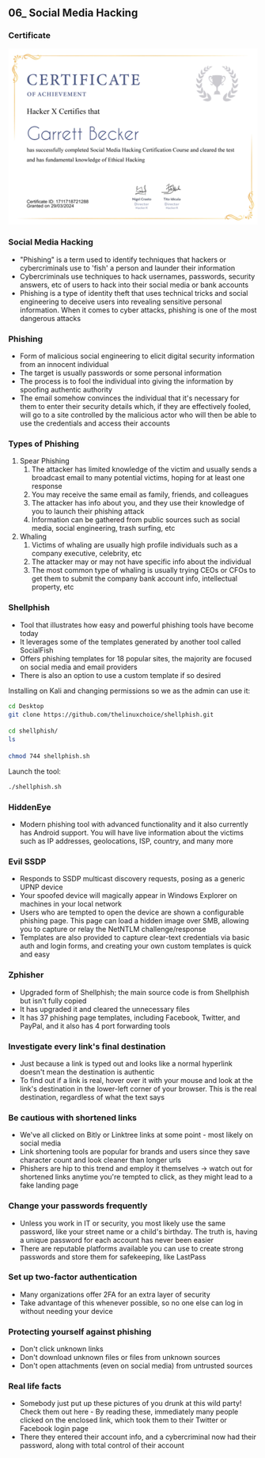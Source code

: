## 06_ Social Media Hacking

### Certificate
!["Certificate"](./06_SocialMediaHacking.jpg)

### Social Media Hacking
- "Phishing" is a term used to identify techniques that hackers or cybercriminals use to 'fish' a person and launder their information
- Cybercriminals use techniques to hack usernames, passwords, security answers, etc of users to hack into their social media or bank accounts
- Phishing is a type of identity theft that uses technical tricks and social engineering to deceive users into revealing sensitive personal information. When it comes to cyber attacks, phishing is one of the most dangerous attacks

### Phishing
- Form of malicious social engineering to elicit digital security information from an innocent individual
- The target is usually passwords or some personal information
- The process is to fool the individual into giving the information by spoofing authentic authority
- The email somehow convinces the individual that it's necessary for them to enter their security details which, if they are effectively fooled, will go to a site controlled by the malicious actor who will then be able to use the credentials and access their accounts

### Types of Phishing
1. Spear Phishing
   1. The attacker has limited knowledge of the victim and usually sends a broadcast email to many potential victims, hoping for at least one response
   2. You may receive the same email as family, friends, and colleagues
   3. The attacker has info about you, and they use their knowledge of you to launch their phishing attack
   4. Information can be gathered from public sources such as social media, social engineering, trash surfing, etc
2. Whaling
   1. Victims of whaling are usually high profile individuals such as a company executive, celebrity, etc
   2. The attacker may or may not have specific info about the individual
   3. The most common type of whaling is usually trying CEOs or CFOs to get them to submit the company bank account info, intellectual property, etc

### Shellphish
- Tool that illustrates how easy and powerful phishing tools have become today
- It leverages some of the templates generated by another tool called SocialFish
- Offers phishing templates for 18 popular sites, the majority are focused on social media and email providers
- There is also an option to use a custom template if so desired

Installing on Kali and changing permissions so we as the admin can use it:
```bash
cd Desktop
git clone https://github.com/thelinuxchoice/shellphish.git

cd shellphish/
ls

chmod 744 shellphish.sh
```

Launch the tool:
```bash
./shellphish.sh
```

### HiddenEye
- Modern phishing tool with advanced functionality and it also currently has Android support. You will have live information about the victims such as IP addresses, geolocations, ISP, country, and many more

### Evil SSDP
- Responds to SSDP multicast discovery requests, posing as a generic UPNP device
- Your spoofed device will magically appear in Windows Explorer on machines in your local network
- Users who are tempted to open the device are shown a configurable phishing page. This page can load a hidden image over SMB, allowing you to capture or relay the NetNTLM challenge/response
- Templates are also provided to capture clear-text credentials via basic auth and login forms, and creating your own custom templates is quick and easy

### Zphisher
- Upgraded form of Shellphish; the main source code is from Shellphish but isn't fully copied
- It has upgraded it and cleared the unnecessary files
- It has 37 phishing page templates, including Facebook, Twitter, and PayPal, and it also has 4 port forwarding tools

### Investigate every link's final destination
- Just because a link is typed out and looks like a normal hyperlink doesn't mean the destination is authentic
- To find out if a link is real, hover over it with your mouse and look at the link's destination in the lower-left corner of your browser. This is the real destination, regardless of what the text says

### Be cautious with shortened links
- We've all clicked on Bitly or Linktree links at some point - most likely on social media
- Link shortening tools are popular for brands and users since they save character count and look cleaner than longer urls
- Phishers are hip to this trend and employ it themselves -> watch out for shortened links anytime you're tempted to click, as they might lead to a fake landing page

### Change your passwords frequently
- Unless you work in IT or security, you most likely use the same password, like your street name or a child's birthday. The truth is, having a unique password for each account has never been easier
- There are reputable platforms available you can use to create strong passwords and store them for safekeeping, like LastPass

### Set up two-factor authentication
- Many organizations offer 2FA for an extra layer of security
- Take advantage of this whenever possible, so no one else can log in without needing your device

### Protecting yourself against phishing
- Don't click unknown links
- Don't download unknown files or files from unknown sources
- Don't open attachments (even on social media) from untrusted sources

### Real life facts
- Somebody just put up these pictures of you drunk at this wild party! Check them out here - By reading these, immediately many people clicked on the enclosed link, which took them to their Twitter or Facebook login page
- There they entered their account info, and a cybercriminal now had their password, along with total control of their account

